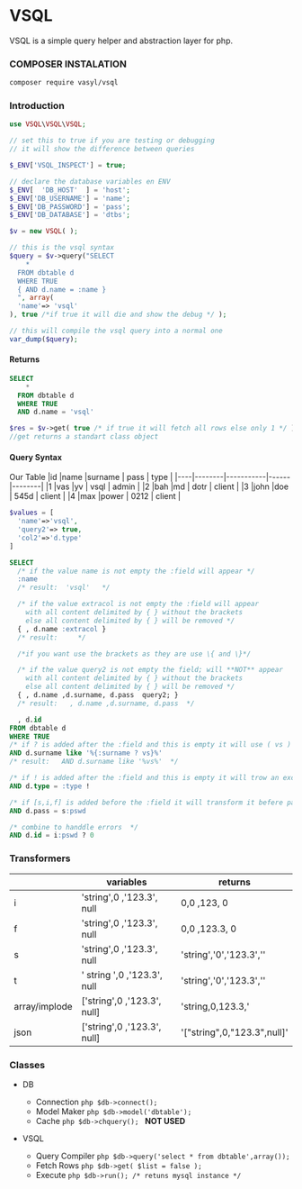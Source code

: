 # VSQL

VSQL is a simple query helper and abstraction layer for php.

### COMPOSER INSTALATION
```sh
composer require vasyl/vsql
```

### Introduction

````php
use VSQL\VSQL\VSQL;

// set this to true if you are testing or debugging
// it will show the difference between queries

$_ENV['VSQL_INSPECT'] = true;

// declare the database variables en ENV
$_ENV[  'DB_HOST'  ] = 'host';
$_ENV['DB_USERNAME'] = 'name';
$_ENV['DB_PASSWORD'] = 'pass';
$_ENV['DB_DATABASE'] = 'dtbs';

$v = new VSQL( );

// this is the vsql syntax
$query = $v->query("SELECT
    *
  FROM dbtable d
  WHERE TRUE
  { AND d.name = :name }
  ", array(
  'name'=> 'vsql'
), true /*if true it will die and show the debug */ );

// this will compile the vsql query into a normal one
var_dump($query);
````
#### Returns
````sql
SELECT
    *
  FROM dbtable d
  WHERE TRUE
  AND d.name = 'vsql'
````

````php
$res = $v->get( true /* if true it will fetch all rows else only 1 */ );
//get returns a standart class object

````

#### Query Syntax

Our Table
|id  |name    |surname    | pass | type   |
|----|--------|-----------|------|--------|
|1   |vas     |yv         | vsql | admin  |
|2   |bah     |md         | dotr | client |
|3   |john    |doe        | 545d | client |
|4   |max     |power      | 0212 | client |

````php
$values = [
  'name'=>'vsql',
  'query2'=> true,
  'col2'=>'d.type'
]
````

````sql
SELECT
  /* if the value name is not empty the :field will appear */
  :name
  /* result:  'vsql'   */

  /* if the value extracol is not empty the :field will appear
    with all content delimited by { } without the brackets
    else all content delimited by { } will be removed */
  { , d.name :extracol }
  /* result:     */

  /*if you want use the brackets as they are use \{ and \}*/

  /* if the value query2 is not empty the field; will **NOT** appear
    with all content delimited by { } without the brackets
    else all content delimited by { } will be removed */
  { , d.name ,d.surname, d.pass  query2; }
  /* result:   , d.name ,d.surname, d.pass  */

  , d.id
FROM dbtable d
WHERE TRUE
/* if ? is added after the :field and this is empty it will use ( vs ) as default */
AND d.surname like '%{:surname ? vs}%'
/* result:   AND d.surname like '%vs%'  */

/* if ! is added after the :field and this is empty it will trow an exception */
AND d.type = :type !

/* if [s,i,f] is added before the :field it will transform it befere parsing it */
AND d.pass = s:pswd

/* combine to handdle errors  */
AND d.id = i:pswd ? 0

````


### Transformers
|                |variables                      |returns                        |
|----------------|-------------------------------|-------------------------------|
|       i        |    'string',0 ,'123.3', null  |    0,0 ,123,   0              |
|       f        |    'string',0 ,'123.3', null  |    0,0 ,123.3, 0              |
|       s        |    'string',0 ,'123.3', null  |    'string','0','123.3',''    |
|       t        | '  string  ',0 ,'123.3', null |    'string','0','123.3',''    |
| array/implode  |  ['string',0 ,'123.3', null]  |    'string,0,123.3,'          |
|      json      |  ['string',0 ,'123.3', null]  |'[\"string\",0,\"123.3\",null]'|


### Classes
- DB
  - Connection ```php $db->connect(); ```
  - Model Maker ```php $db->model('dbtable'); ```
  - Cache ```php $db->chquery(); ``` **NOT USED**

- VSQL
  - Query Compiler ```php $db->query('select * from dbtable',array()); ```
  - Fetch Rows ```php $db->get( $list = false ); ```
  - Execute ```php $db->run(); /* retuns mysql instance */```
